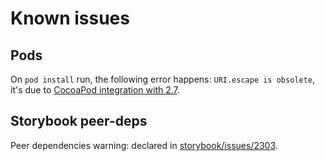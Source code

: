 # Known issues

## Pods

On `pod install` run, the following error happens: `URI.escape is obsolete`, it's due to [CocoaPod integration with 2.7](https://github.com/CocoaPods/CocoaPods/issues/9491).

## Storybook peer-deps

Peer dependencies warning: declared in [storybook/issues/2303](https://github.com/storybookjs/storybook/issues/2303).
